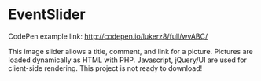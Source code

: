 EventSlider
===========

CodePen example link: http://codepen.io/lukerz8/full/wvABC/

This image slider allows a title, comment, and link for a picture. Pictures are loaded dynamically as HTML with PHP. Javascript, jQuery/UI are used for client-side rendering. This project is not ready to download!
